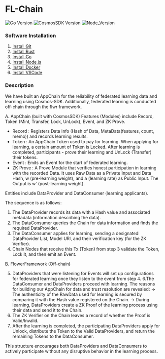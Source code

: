 # FL-Chain

![Go Version][go-image]
![CosmosSDK Version][sdk-image]
![Node_Version][node-image]

### Software Installation

1.  [Install Git](https://git-scm.com/downloads)
2.  [Install Rust](https://www.rust-lang.org/tools/install)
3.  [Install Go](https://go.dev/)
4.  [Install Node.js](https://nodejs.org/en)
5.  [Install Docker](https://www.docker.com/)
6.  [Install VSCode](https://code.visualstudio.com/download)

### Description

We have built an AppChain for the reliability of federated learning data and learning using Cosmos-SDK. Additionally, federated learning is conducted off-chain through the flwr framework.

A. AppChain (built with CosmosSDK)
Features (Modules) include Record, Token (Mint, Transfer, Lock, UnLock), Event, and ZK Prove.

- Record : Registers Data Info (Hash of Data, MetaData(features, count, memo)) and records learning results.
- Token : An AppChain Token used to pay for learning. When applying for learning, a certain amount of Token is Locked. After learning is completed, participants - prove their learning and UnLock (Transfer) their tokens.
- Event : Emits an Event for the start of federated learning.
- ZK Prove : A Prove Module that verifies honest participation in learning with the recorded Data. It uses Raw Data as a Private Input and Data Hash, w (pre-learning weight), and a (learning rate) as Public Input. The Output is w' (post-learning weight).

Entities include DataProvider and DataConsumer (learning applicants).

The sequence is as follows:

1. The DataProvider records its data with a Hash value and associated metadata (information describing the data).
2. The DataConsumer queries the Chain for data information and finds the required DataProvider.
3. The DataConsumer applies for learning, sending a designated DataProvider List, Model URI, and their verification key (for the ZK Verifier).
4. Chain Nodes that receive this Tx (Token) from step 3 validate the Token, Lock it, and then emit an Event.


B. FlowerFramework (Off-chain)

5. DataProviders that were listening for Events will set up configurations for federated learning once they listen to the event from step 4.
6.The DataConsumer and DataProviders proceed with learning. The reasons for building our AppChain for data and trust resolution are revealed:
-> The authenticity of the RawData used for learning is secured by comparing it with the Hash value registered on the Chain.
-> During learning, DataProviders create a ZK Proof of the learning process using their data and send it to the Chain.
7. The ZK Verifier on the Chain leaves a record of whether the Proof is Valid/Invalid.
8. After the learning is completed, the participating DataProviders apply for Unlock, distribute the Token to the Valid DataProviders, and return the remaining Tokens to the DataConsumer.


This structure encourages both DataProviders and DataConsumers to actively participate without any disruptive behavior in the learning process.




<!-- Markdown link & img dfn's -->
[go-image]: https://img.shields.io/badge/Go-1.21.1-blue
[sdk-image]: https://img.shields.io/badge/CosmosSDK-v0.45.4-purple
[Express-image]: https://img.shields.io/badge/Express-4.18.2-orange
[Node-image]: https://img.shields.io/badge/Node-18.13.0-yellow
